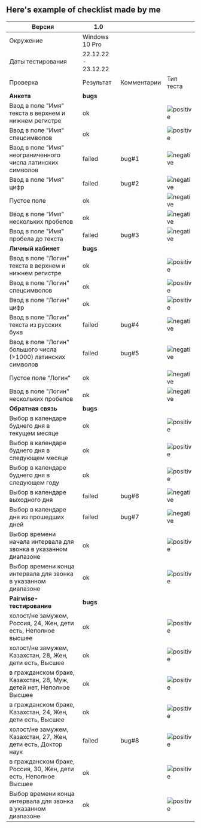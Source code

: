 ## Here's example of checklist made by me

| Версия      |   1.0  |  |   |
| --- | --- |--- |--- |
| Окружение   |   Windows 10 Pro      |    |    |
| Даты тестирования   |     22.12.22 - 23.12.22    |    |    |
| Проверка   |    Результат     |Комментарии    |Тип теста    |
| **Анкета**   |    **bugs**     |     |    |
| Ввод в поле "Имя" текста в верхнем и нижнем регистре   |    ok     |    |![positive](https://img.shields.io/badge/-positive-378805?style=for-flat-square)    |
| Ввод в поле "Имя" спецсимволов   |    ok     |    |![positive](https://img.shields.io/badge/-positive-378805?style=for-flat-square)    |
| Ввод в поле "Имя" неограниченного числа латинских символов   |    failed     |bug#1    |![negative](https://img.shields.io/badge/-negative-580818?style=for-flat-square)    |
|Ввод в поле "Имя" цифр   |   failed      |bug#2    |![negative](https://img.shields.io/badge/-negative-580818?style=for-flat-square)    |
|Пустое поле  |     ok |      | ![negative](https://img.shields.io/badge/-negative-580818?style=for-flat-square) |
|Ввод в поле "Имя" нескольких пробелов   |   ok   |    |![negative](https://img.shields.io/badge/-negative-580818?style=for-flat-square)    |
| Ввод в поле "Имя" пробела до текста   |failed    |bug#3    |![negative](https://img.shields.io/badge/-negative-580818?style=for-flat-square)    |
| **Личный кабинет**   |    **bugs**     |     |    |
| Ввод в поле "Логин" текста в верхнем и нижнем регистре   |    ok     |    |![positive](https://img.shields.io/badge/-positive-378805?style=for-flat-square)    |
| Ввод в поле "Логин" спецсимволов   |    ok     |    |![positive](https://img.shields.io/badge/-positive-378805?style=for-flat-square)    |
| Ввод в поле "Логин" цифр   |    ok     |    |![positive](https://img.shields.io/badge/-positive-378805?style=for-flat-square)    |
|Ввод в поле "Логин" текста из русских букв   |   failed      |bug#4   |![negative](https://img.shields.io/badge/-negative-580818?style=for-flat-square)    |
|Ввод в поле "Логин" большого числа (>1000) латинских символов  |     failed |   bug#5   | ![negative](https://img.shields.io/badge/-negative-580818?style=for-flat-square) |
|Пустое поле "Логин"  |   ok   |    |![negative](https://img.shields.io/badge/-negative-580818?style=for-flat-square)    |
| Ввод в поле "Логин" нескольких пробелов   |ok    |   |![negative](https://img.shields.io/badge/-negative-580818?style=for-flat-square)    |
| **Обратная связь**   |    **bugs**     |     |    |
| Выбор в календаре буднего дня в текущем месяце   |    ok     |    |![positive](https://img.shields.io/badge/-positive-378805?style=for-flat-square)    |
| Выбор в календаре буднего дня в следующем месяце   |    ok     |    |![positive](https://img.shields.io/badge/-positive-378805?style=for-flat-square)    |
| Выбор в календаре буднего дня в следующем году   |    ok     |    |![positive](https://img.shields.io/badge/-positive-378805?style=for-flat-square)    |
|Выбор в календаре выходного дня   |   failed      |bug#6   |![negative](https://img.shields.io/badge/-negative-580818?style=for-flat-square)    |
|Выбор в календаре дня из прошедших дней  |     failed |   bug#7   | ![negative](https://img.shields.io/badge/-negative-580818?style=for-flat-square) |
|Выбор времени начала интервала для звонка в указанном диапазоне  |   ok   |    |![positive](https://img.shields.io/badge/-positive-378805?style=for-flat-square)    |
| Выбор времени конца интервала для звонка в указанном диапазоне   |ok    |   |![positive](https://img.shields.io/badge/-positive-378805?style=for-flat-square)    |
| **Pairwise-тестирование**   |    **bugs**     |     |    |
| холост/не замужем, Россия, 24, Жен, дети есть, Неполное высшее   |    ok     |    |![positive](https://img.shields.io/badge/-positive-378805?style=for-flat-square)    |
| холост/не замужем, Казахстан, 28, Жен, дети есть, Высшее    | ok |  |![positive](https://img.shields.io/badge/-positive-378805?style=for-flat-square)    |
| в гражданском браке, Казахстан, 28, Муж, детей нет, Неполное Высшее   |    ok     |    |![positive](https://img.shields.io/badge/-positive-378805?style=for-flat-square)    |
|в гражданском браке, Казахстан, 24, Жен, дети есть, Высшее   |   ok      | |![positive](https://img.shields.io/badge/-positive-378805?style=for-flat-square)    |
|холост/не замужем, Казахстан, 27, Жен, дети есть, Доктор наук  |     failed |   bug#8  | ![positive](https://img.shields.io/badge/-positive-378805?style=for-flat-square) |
|в гражданском браке, Россия, 30, Жен, дети есть, Неполное Высшее  |   ok   |    |![positive](https://img.shields.io/badge/-positive-378805?style=for-flat-square)    |
| Выбор времени конца интервала для звонка в указанном диапазоне   |ok    |   |![positive](https://img.shields.io/badge/-positive-378805?style=for-flat-square)    |
